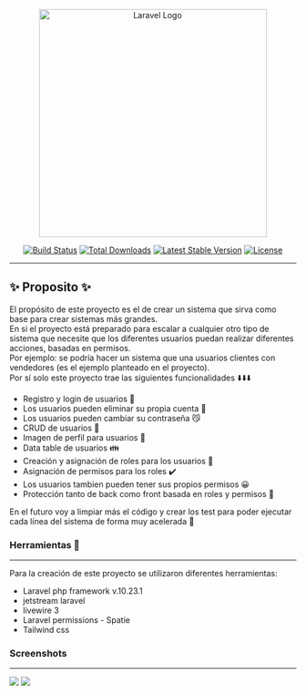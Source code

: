 <p align="center"><a href="https://laravel.com" target="_blank"><img src="https://raw.githubusercontent.com/laravel/art/master/logo-lockup/5%20SVG/2%20CMYK/1%20Full%20Color/laravel-logolockup-cmyk-red.svg" width="400" alt="Laravel Logo"></a></p>

<p align="center">
<a href="https://github.com/laravel/framework/actions"><img src="https://github.com/laravel/framework/workflows/tests/badge.svg" alt="Build Status"></a>
<a href="https://packagist.org/packages/laravel/framework"><img src="https://img.shields.io/packagist/dt/laravel/framework" alt="Total Downloads"></a>
<a href="https://packagist.org/packages/laravel/framework"><img src="https://img.shields.io/packagist/v/laravel/framework" alt="Latest Stable Version"></a>
<a href="https://packagist.org/packages/laravel/framework"><img src="https://img.shields.io/packagist/l/laravel/framework" alt="License"></a>
</p>
<hr>
<h2>✨ Proposito ✨</h2>
<p>El propósito de este proyecto es el de crear un sistema que sirva como base para crear sistemas más grandes.<br>
En si el proyecto está preparado para escalar a cualquier otro tipo de sistema que necesite que los diferentes usuarios puedan realizar diferentes acciones, basadas en permisos.<br>
Por ejemplo: se podría hacer un sistema que una usuarios clientes con vendedores (es el ejemplo planteado en el proyecto).<br>
Por sí solo este proyecto trae las siguientes funcionalidades ⬇️⬇️⬇️ </p>
<ul>
    <li>Registro y login de usuarios 🙋</li>
    <li>Los usuarios pueden eliminar su propia cuenta 🤗</li>
    <li>Los usuarios pueden cambiar su contraseña 😼</li>
    <li>CRUD de usuarios 🙅</li>
    <li>Imagen de perfil para usuarios 🌅</li>
    <li>Data table de usuarios 👪</li>
    <li>Creación y asignación de roles para los usuarios 🥸</li>
    <li>Asignación de permisos para los roles ✔️</li>
    <li>Los usuarios tambien pueden tener sus propios permisos 😀</li>
    <li>Protección tanto de back como front basada en roles y permisos 🚫</li>
</ul>
<p>En el futuro voy a limpiar más el código y crear los test para poder ejecutar cada línea del sistema de forma muy acelerada 🤖</p>
<h3>Herramientas 🔧</h3>
<hr>
<p>Para la creación de este proyecto se utilizaron diferentes herramientas: </p>
<ul>
    <li> Laravel php framework v.10.23.1 </li>
    <li> jetstream laravel </li>
    <li> livewire 3</li>
    <li> Laravel permissions - Spatie</li>
    <li> Tailwind css</li>
</ul>
<h3>Screenshots</h3>
<hr>
<img src="https://github.com/BenjaminFisico/Laravel-datatable-permission/assets/42160409/70baec56-e880-4048-84a9-69ac51185356">
<img src="https://github.com/BenjaminFisico/Laravel-datatable-permission/assets/42160409/b6937178-8f4e-4fb6-8de8-14a3e37c9b48">

